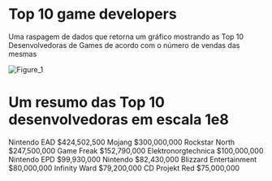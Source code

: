# Top 10 game developers
 Uma raspagem de dados que retorna um gráfico mostrando as Top 10 Desenvolvedoras de Games de acordo com o número  de vendas das mesmas


![Figure_1](https://github.com/Joaovictor163/Top-10-game-developers/assets/155274671/bb5095a2-bee2-4388-8831-0c2edf4ef42f)

# Um resumo das Top 10 desenvolvedoras em escala 1e8

Nintendo EAD            $424,502,500
Mojang                  $300,000,000
Rockstar North          $247,500,000
Game Freak              $152,790,000
Elektronorgtechnica     $100,000,000
Nintendo EPD             $99,930,000
Nintendo                 $82,430,000
Blizzard Entertainment   $80,000,000
Infinity Ward            $79,200,000
CD Projekt Red           $75,000,000
